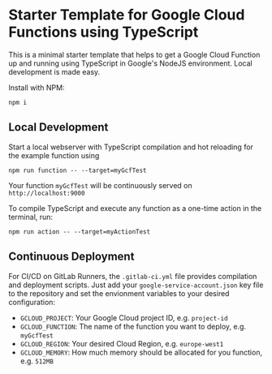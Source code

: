 # Starter Template for Google Cloud Functions using TypeScript

This is a minimal starter template that helps to get a Google Cloud Function up and running using TypeScript in Google's NodeJS environment. Local development is made easy.

Install with NPM:
```
npm i
```

## Local Development

Start a local webserver with TypeScript compilation and hot reloading for the example function using
```
npm run function -- --target=myGcfTest
```
Your function `myGcfTest` will be continuously served on `http://localhost:9000`

To compile TypeScript and execute any function as a one-time action in the terminal, run:
```
npm run action -- --target=myActionTest
```

## Continuous Deployment

For CI/CD on GitLab Runners, the `.gitlab-ci.yml` file provides compilation and deployment scripts. Just add your `google-service-account.json` key file to the repository and set the envionment variables to your desired configuration:

* `GCLOUD_PROJECT`: Your Google Cloud project ID, e.g. `project-id`
* `GCLOUD_FUNCTION`: The name of the function you want to deploy, e.g. `myGcfTest`
* `GCLOUD_REGION`: Your desired Cloud Region, e.g. `europe-west1`
* `GCLOUD_MEMORY`: How much memory should be allocated for you function, e.g. `512MB`
